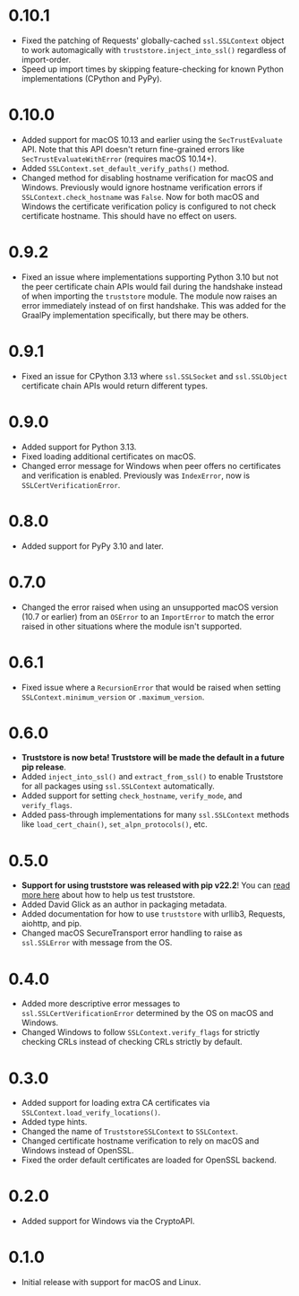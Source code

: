 # 0.10.1

* Fixed the patching of Requests' globally-cached `ssl.SSLContext`
  object to work automagically with ``truststore.inject_into_ssl()``
  regardless of import-order.
* Speed up import times by skipping feature-checking for known Python
  implementations (CPython and PyPy).

# 0.10.0

* Added support for macOS 10.13 and earlier using the `SecTrustEvaluate` API. Note that
  this API doesn't return fine-grained errors like `SecTrustEvaluateWithError` (requires macOS 10.14+).
* Added `SSLContext.set_default_verify_paths()` method.
* Changed method for disabling hostname verification for macOS and Windows.
  Previously would ignore hostname verification errors if `SSLContext.check_hostname` was `False`.
  Now for both macOS and Windows the certificate verification policy is configured
  to not check certificate hostname. This should have no effect on users.

# 0.9.2

* Fixed an issue where implementations supporting Python 3.10 but not the peer certificate chain APIs
  would fail during the handshake instead of when importing the `truststore` module. The module
  now raises an error immediately instead of on first handshake. This was added for the GraalPy
  implementation specifically, but there may be others.

# 0.9.1

* Fixed an issue for CPython 3.13 where `ssl.SSLSocket` and `ssl.SSLObject` certificate
  chain APIs would return different types.

# 0.9.0

* Added support for Python 3.13.
* Fixed loading additional certificates on macOS.
* Changed error message for Windows when peer offers no certificates
  and verification is enabled. Previously was `IndexError`, now is `SSLCertVerificationError`.

# 0.8.0

* Added support for PyPy 3.10 and later.

# 0.7.0

* Changed the error raised when using an unsupported macOS version (10.7 or earlier) from an `OSError` to an `ImportError`
  to match the error raised in other situations where the module isn't supported.

# 0.6.1

* Fixed issue where a `RecursionError` that would be raised when setting `SSLContext.minimum_version` or `.maximum_version`.

# 0.6.0

* **Truststore is now beta! Truststore will be made the default in a future pip release**.
* Added `inject_into_ssl()` and `extract_from_ssl()` to enable Truststore for all
  packages using `ssl.SSLContext` automatically.
* Added support for setting `check_hostname`, `verify_mode`, and `verify_flags`.
* Added pass-through implementations for many `ssl.SSLContext` methods like
  `load_cert_chain()`, `set_alpn_protocols()`, etc. 

# 0.5.0

* **Support for using truststore was released with pip v22.2**!
  You can [read more here](https://sethmlarson.dev/blog/help-test-system-trust-stores-in-python) about how to help us test truststore.
* Added David Glick as an author in packaging metadata.
* Added documentation for how to use `truststore` with urllib3, Requests, aiohttp, and pip.
* Changed macOS SecureTransport error handling to raise as `ssl.SSLError` with
  message from the OS.

# 0.4.0

* Added more descriptive error messages to `ssl.SSLCertVerificationError` determined by the OS on macOS and Windows.
* Changed Windows to follow `SSLContext.verify_flags` for strictly checking CRLs instead of checking CRLs strictly by default.

# 0.3.0

* Added support for loading extra CA certificates via `SSLContext.load_verify_locations()`.
* Added type hints.
* Changed the name of `TruststoreSSLContext` to `SSLContext`.
* Changed certificate hostname verification to rely on macOS and Windows instead of OpenSSL.
* Fixed the order default certificates are loaded for OpenSSL backend.

# 0.2.0

* Added support for Windows via the CryptoAPI.

# 0.1.0

* Initial release with support for macOS and Linux.

